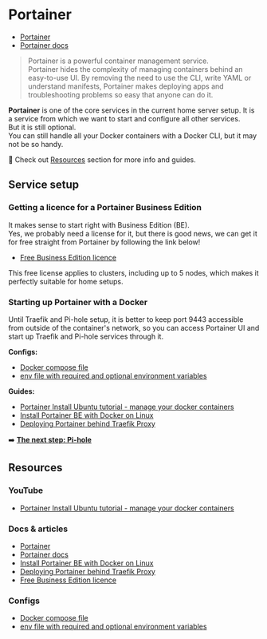 # Portainer

- [Portainer](https://www.portainer.io/)
- [Portainer docs](https://docs.portainer.io/)

> Portainer is a powerful container management service.<br>
> Portainer hides the complexity of managing containers behind an easy-to-use UI. By removing the need to use the CLI, write YAML or understand manifests, Portainer makes deploying apps and troubleshooting problems so easy that anyone can do it.

**Portainer** is one of the core services in the current home server setup. It is a service from which we want to start and configure all other services.<br>
But it is still optional.<br>
You can still handle all your Docker containers with a Docker CLI, but it may not be so handy.

👀 Check out [Resources](#resources) section for more info and guides.

## Service setup

### Getting a licence for a Portainer Business Edition

It makes sense to start right with Business Edition (BE).<br>
Yes, we probably need a license for it, but there is good news, we can get it for free straight from Portainer by following the link below!

- [Free Business Edition licence](https://www.portainer.io/take-5)

This free license applies to clusters, including up to 5 nodes, which makes it perfectly suitable for home setups.

### Starting up Portainer with a Docker

Until Traefik and Pi-hole setup, it is better to keep port 9443 accessible from outside of the container's network, so you can access Portainer UI and start up Traefik and Pi-hole services through it.

**Configs:**

- [Docker compose file](./docker-compose.yml)
- [env file with required and optional environment variables](./.env)

**Guides:**

- [Portainer Install Ubuntu tutorial - manage your docker containers](https://youtu.be/ljDI5jykjE8)
- [Install Portainer BE with Docker on Linux](https://docs.portainer.io/start/install/server/docker/linux)
- [Deploying Portainer behind Traefik Proxy](https://docs.portainer.io/advanced/reverse-proxy/traefik)

➡️ [**The next step: Pi-hole**](../pi-hole/README.md)

## Resources

### YouTube

- [Portainer Install Ubuntu tutorial - manage your docker containers](https://youtu.be/ljDI5jykjE8)

### Docs & articles

- [Portainer](https://www.portainer.io/)
- [Portainer docs](https://docs.portainer.io/)
- [Install Portainer BE with Docker on Linux](https://docs.portainer.io/start/install/server/docker/linux)
- [Deploying Portainer behind Traefik Proxy](https://docs.portainer.io/advanced/reverse-proxy/traefik)
- [Free Business Edition licence](https://www.portainer.io/take-5)

### Configs

- [Docker compose file](./docker-compose.yml)
- [env file with required and optional environment variables](./.env)
